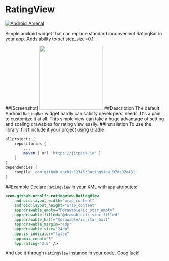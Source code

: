 # RatingView
[![Android Arsenal](https://img.shields.io/badge/Android%20Arsenal-RatingView-green.svg?style=true)](https://android-arsenal.com/details/1/3770)

Simple android widget that can replace standard inconvenient RatingBar in your app. Adds ability to set step_size=0.1.

##[Screenshot]
<img width="200" src="https://drive.google.com/uc?id=0B7ZVk3cvDAFAZTUwM3JHdVFvdG8">
##Description
The default Android `RatingBar` widget hardly can satisfy developers' needs. It's a pain to customize it at all. This simple view can take a huge advantage of setting and scaling drawables for rating view easily.
##Installation
To use the library, first include it your project using Gradle
```gradle
allprojects {
	repositories {
		...
		maven { url 'https://jitpack.io' }
	}
}
dependencies {
	compile 'com.github.anchik12345:RatingView:97da92a481'
}
```	
##Example
Declare `RatingView` in your XML with `app` attributes:
```xml
<com.github.ornolfr.ratingview.RatingView
	android:layout_width="wrap_content"
    android:layout_height="wrap_content"
    app:drawable_empty="@drawable/ic_star_empty"
    app:drawable_filled="@drawable/ic_star_filled"
    app:drawable_half="@drawable/ic_star_half"
    app:drawable_margin="4dp"
    app:drawable_size="24dp"
    app:is_indicator="false"
    app:max_count="5"
    app:rating="3.5" />
```
And use it through `RatingView` instance in your code. Goog luck!
